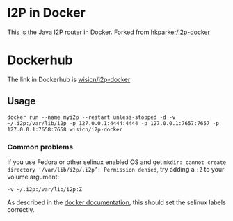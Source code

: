 # I2P in Docker

This is the Java I2P router in Docker. Forked from [hkparker/i2p-docker](https://github.com/hkparker/i2p-docker)

# Dockerhub

The link in Dockerhub is [wisicn/i2p-docker](https://hub.docker.com/r/wisicn/i2p-docker)

## Usage

`docker run --name myi2p --restart unless-stopped -d -v ~/.i2p:/var/lib/i2p -p 127.0.0.1:4444:4444 -p 127.0.0.1:7657:7657 -p 127.0.0.1:7658:7658 wisicn/i2p-docker`

### Common problems

If you use Fedora or other selinux enabled OS and get ```mkdir: cannot create directory ‘/var/lib/i2p/.i2p’: Permission denied```, try adding a `:Z` to your volume argument:

```
-v ~/.i2p:/var/lib/i2p:Z
```
As described in the [docker documentation](https://docs.docker.com/storage/bind-mounts/#configure-the-selinux-label), this should set the selinux labels correctly.
